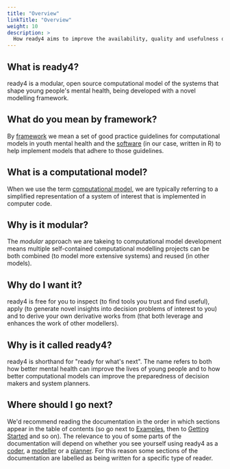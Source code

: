 ```yaml
---
title: "Overview"
linkTitle: "Overview"
weight: 10
description: >
  How ready4 aims to improve the availability, quality and usefulness of computational models in youth mental health.
---
```


## What is ready4?
ready4 is a modular, open source computational model of the systems that shape young people's mental health, being developed with a novel modelling framework. 

## What do you mean by framework?
By [framework](../getting-started/concepts/framework) we mean a set of good practice guidelines for computational models in youth mental health and the [software](../getting-started/software)  (in our case, written in R) to help implement models that adhere to those guidelines.

## What is a computational model?
When we use the term [computational model](../getting-started/concepts/model), we are typically referring to a simplified representation of a system of interest that is implemented in computer code.

## Why is it modular?
The *modular* approach we are takeing to computational model development means multiple self-contained computational modelling projects can be both combined (to model more extensive systems) and reused (in other models).

## Why do I want it?
ready4 is free for you to inspect (to find tools you trust and find useful), apply (to generate novel insights into decision problems of interest to you) and to derive your own derivative works from (that both leverage and enhances the work of other modellers).

## Why is it called ready4?
ready4 is shorthand for "ready for what's next". The name refers to both how better mental health can improve the lives of young people and to how better computational models can improve the preparedness of decision makers and system planners.

## Where should I go next?
We'd recommend reading the documentation in the order in which sections appear in the table of contents (so go next to [Examples](/docs/examples/), then to [Getting Started](/docs/getting-started/) and so on). The relevance to you of some parts of the documentation will depend on whether you see yourself using ready4 as a [coder](../getting-started/users/coder), a [modeller](../getting-started/users/modeller) or a [planner](../getting-started/users/planner). For this reason some sections of the documentation are labelled as being written for a specific type of reader. 


